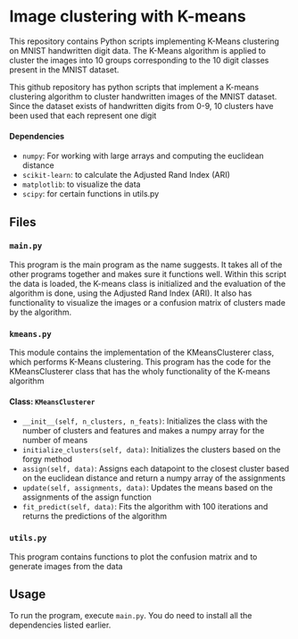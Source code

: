 # Image clustering with K-means

This repository contains Python scripts implementing K-Means clustering on MNIST handwritten digit data. The K-Means algorithm is applied to cluster the images into 10 groups corresponding to the 10 digit classes present in the MNIST dataset.

This github repository has python scripts that implement a K-means clustering algorithm to cluster handwritten images of the MNIST dataset. Since the dataset exists of handwritten digits from 0-9, 10 clusters have been used that each represent one digit

#### Dependencies
- `numpy`: For working with large arrays and computing the euclidean distance
- `scikit-learn`: to calculate the Adjusted Rand Index (ARI) 
- `matplotlib`: to visualize the data
- `scipy`: for certain functions in utils.py

## Files

### `main.py`
This program is the main program as the name suggests. It takes all of the other programs together and makes sure it functions well. Within this script the data is loaded, the K-means class is initialized and the evaluation of the algorithm is done, using the Adjusted Rand Index (ARI). It also has functionality to visualize the images or a confusion matrix of clusters made by the algorithm.



### `kmeans.py`

This module contains the implementation of the KMeansClusterer class, which performs K-Means clustering.
This program has the code for the KMeansClusterer class that has the wholy functionality of the K-means algorithm

#### Class: `KMeansClusterer`

- `__init__(self, n_clusters, n_feats)`: Initializes the class with the number of clusters and features and makes a numpy array for the number of means
- `initialize_clusters(self, data)`: Initializes the clusters based on the forgy method
- `assign(self, data)`: Assigns each datapoint to the closest cluster based on the euclidean distance and return a numpy array of the assignments
- `update(self, assignments, data)`: Updates the means based on the assignments of the assign function
- `fit_predict(self, data)`: Fits the algorithm with 100 iterations and returns the predictions of the algorithm

### `utils.py`

This program contains functions to plot the confusion matrix and to generate images from the data

## Usage

To run the program, execute `main.py`. You do need to install all the dependencies listed earlier.


